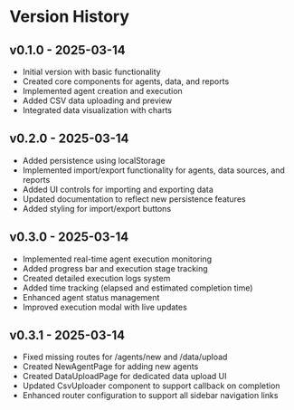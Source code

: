 # Version History

## v0.1.0 - 2025-03-14
- Initial version with basic functionality
- Created core components for agents, data, and reports
- Implemented agent creation and execution
- Added CSV data uploading and preview
- Integrated data visualization with charts

## v0.2.0 - 2025-03-14
- Added persistence using localStorage
- Implemented import/export functionality for agents, data sources, and reports
- Added UI controls for importing and exporting data
- Updated documentation to reflect new persistence features
- Added styling for import/export buttons

## v0.3.0 - 2025-03-14
- Implemented real-time agent execution monitoring
- Added progress bar and execution stage tracking
- Created detailed execution logs system 
- Added time tracking (elapsed and estimated completion time)
- Enhanced agent status management
- Improved execution modal with live updates

## v0.3.1 - 2025-03-14
- Fixed missing routes for /agents/new and /data/upload
- Created NewAgentPage for adding new agents
- Created DataUploadPage for dedicated data upload UI
- Updated CsvUploader component to support callback on completion
- Enhanced router configuration to support all sidebar navigation links
